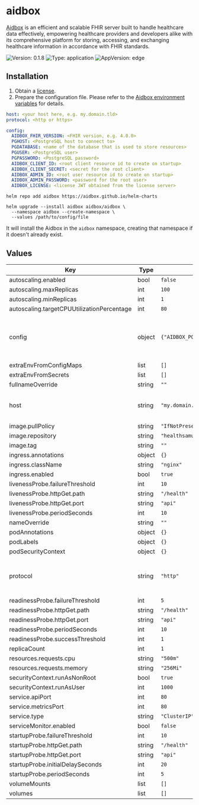 # aidbox

[Aidbox](https://docs.aidbox.app/) is an efficient and scalable FHIR server built to handle healthcare data effectively, empowering healthcare providers and developers alike with its comprehensive platform for storing, accessing, and exchanging healthcare information in accordance with FHIR standards.

![Version: 0.1.8](https://img.shields.io/badge/Version-0.1.8-informational?style=flat-square) ![Type: application](https://img.shields.io/badge/Type-application-informational?style=flat-square) ![AppVersion: edge](https://img.shields.io/badge/AppVersion-edge-informational?style=flat-square)

## Installation

1. Obtain a [license](https://docs.aidbox.app/~/changes/cP0dGveACDeqsL8PvFlu/overview/editions-and-pricing#aidbox-licenses).
2. Prepare the configuration file. Please refer to the [Aidbox environment variables](https://docs.aidbox.app/reference/configuration/environment-variables) for details.

```yaml
host: <your host here, e.g. my.domain.tld>
protocol: <http or https>

config:
  AIDBOX_FHIR_VERSION: <FHIR version, e.g. 4.0.0>
  PGHOST: <PostgreSQL host to connect to>
  PGDATABASE: <name of the database that is used to store resources>
  PGUSER: <PostgreSQL user>
  PGPASSWORD: <PostgreSQL password>
  AIDBOX_CLIENT_ID: <root client resource id to create on startup>
  AIDBOX_CLIENT_SECRET: <secret for the root client>
  AIDBOX_ADMIN_ID: <root user resource id to create on startup>
  AIDBOX_ADMIN_PASSWORD: <password for the root user>
  AIDBOX_LICENSE: <license JWT obtained from the license server>
```

```console
helm repo add aidbox https://aidbox.github.io/helm-charts

helm upgrade --install aidbox aidbox/aidbox \
  --namespace aidbox --create-namespace \
  --values /path/to/config/file
```

It will install the Aidbox in the `aidbox` namespace, creating that namespace if it doesn't already exist.

## Values

| Key | Type | Default | Description |
|-----|------|---------|-------------|
| autoscaling.enabled | bool | `false` |  |
| autoscaling.maxReplicas | int | `100` |  |
| autoscaling.minReplicas | int | `1` |  |
| autoscaling.targetCPUUtilizationPercentage | int | `80` |  |
| config | object | `{"AIDBOX_PORT":8080,"BOX_METRICS_PORT":8765,"PGPORT":5432}` | Aidbox config see [Aidbox environment variables](https://docs.aidbox.app/reference/configuration/environment-variables) for details |
| extraEnvFromConfigMaps | list | `[]` |  |
| extraEnvFromSecrets | list | `[]` |  |
| fullnameOverride | string | `""` |  |
| host | string | `"my.domain.tld"` | Host name Aidbox will be available at |
| image.pullPolicy | string | `"IfNotPresent"` |  |
| image.repository | string | `"healthsamurai/aidboxone"` |  |
| image.tag | string | `""` |  |
| ingress.annotations | object | `{}` |  |
| ingress.className | string | `"nginx"` |  |
| ingress.enabled | bool | `true` |  |
| livenessProbe.failureThreshold | int | `10` |  |
| livenessProbe.httpGet.path | string | `"/health"` |  |
| livenessProbe.httpGet.port | string | `"api"` |  |
| livenessProbe.periodSeconds | int | `10` |  |
| nameOverride | string | `""` |  |
| podAnnotations | object | `{}` |  |
| podLabels | object | `{}` |  |
| podSecurityContext | object | `{}` |  |
| protocol | string | `"http"` | Protocol to be used to access Aidbox (http or https) |
| readinessProbe.failureThreshold | int | `5` |  |
| readinessProbe.httpGet.path | string | `"/health"` |  |
| readinessProbe.httpGet.port | string | `"api"` |  |
| readinessProbe.periodSeconds | int | `10` |  |
| readinessProbe.successThreshold | int | `1` |  |
| replicaCount | int | `1` |  |
| resources.requests.cpu | string | `"500m"` |  |
| resources.requests.memory | string | `"256Mi"` |  |
| securityContext.runAsNonRoot | bool | `true` |  |
| securityContext.runAsUser | int | `1000` |  |
| service.apiPort | int | `80` |  |
| service.metricsPort | int | `80` |  |
| service.type | string | `"ClusterIP"` |  |
| serviceMonitor.enabled | bool | `false` |  |
| startupProbe.failureThreshold | int | `10` |  |
| startupProbe.httpGet.path | string | `"/health"` |  |
| startupProbe.httpGet.port | string | `"api"` |  |
| startupProbe.initialDelaySeconds | int | `20` |  |
| startupProbe.periodSeconds | int | `5` |  |
| volumeMounts | list | `[]` |  |
| volumes | list | `[]` |  |

